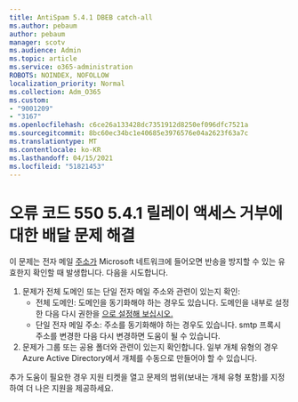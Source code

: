 ```yaml
---
title: AntiSpam 5.4.1 DBEB catch-all
ms.author: pebaum
author: pebaum
manager: scotv
ms.audience: Admin
ms.topic: article
ms.service: o365-administration
ROBOTS: NOINDEX, NOFOLLOW
localization_priority: Normal
ms.collection: Adm_O365
ms.custom:
- "9001209"
- "3167"
ms.openlocfilehash: c6ce26a133428dc7351912d8250ef096dfc7521a
ms.sourcegitcommit: 8bc60ec34bc1e40685e3976576e04a2623f63a7c
ms.translationtype: MT
ms.contentlocale: ko-KR
ms.lasthandoff: 04/15/2021
ms.locfileid: "51821453"
---
```

# <a name="fix-delivery-issues-for-error-code-550-541-relay-access-denied"></a>오류 코드 550 5.4.1 릴레이 액세스 거부에 대한 배달 문제 해결

이 문제는 전자 메일 [주소가](https://docs.microsoft.com/exchange/mail-flow-best-practices/use-directory-based-edge-blocking) Microsoft 네트워크에 들어오면 반송을 방지할 수 있는 유효한지 확인할 때 발생합니다. 다음을 시도합니다.

1. 문제가 전체 도메인 또는 단일 전자 메일 주소와 관련이 있는지 확인:
    - 전체 도메인: 도메인을 동기화해야 하는 경우도 있습니다. 도메인을 내부로 설정한 다음 다시 권한을 [으로 설정해 보십시오.](https://docs.microsoft.com/exchange/mail-flow-best-practices/manage-accepted-domains/manage-accepted-domains)
    - 단일 전자 메일 주소: 주소를 동기화해야 하는 경우도 있습니다. smtp 프록시 주소를 변경한 다음 다시 변경하면 도움이 될 수 있습니다.
2. 문제가 그룹 또는 공용 폴더와 관련이 있는지 확인합니다. 일부 개체 유형의 경우 Azure Active Directory에서 개체를 수동으로 만들어야 할 수 있습니다.

추가 도움이 필요한 경우 지원 티켓을 열고 문제의 범위(보내는 개체 유형 포함)를 지정하여 더 나은 지원을 제공하세요.